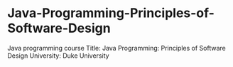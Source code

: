 # Java-Programming-Principles-of-Software-Design
Java programming course Title: Java Programming: Principles of Software Design University: Duke University
